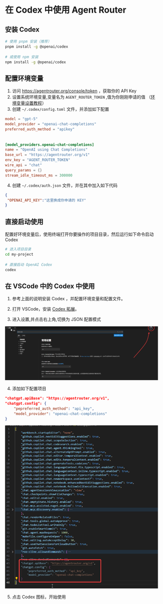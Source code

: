 # 在 Codex 中使用 Agent Router

## 安装 Codex

```bash
# 使用 pnpm 安装（推荐）
pnpm install -g @openai/codex

# 或使用 npm 安装
npm install -g @openai/codex
```
## 配置环境变量

1. 访问  https://agentrouter.org/console/token ，获取你的 API Key
2. 设置系统环境变量,变量名为 `AGENT_ROUTER_TOKEN` ,值为你刚刚申请的值 （[环境变量设置教程](https://www.java.com/zh-CN/download/help/path.html)）
3. 创建 `~/.codex/config.toml` 文件，并添加如下配置

```toml
model = "gpt-5"
model_provider = "openai-chat-completions"
preferred_auth_method = "apikey"


[model_providers.openai-chat-completions]
name = "OpenAI using Chat Completions"
base_url = "https://agentrouter.org/v1"
env_key = "AGENT_ROUTER_TOKEN"
wire_api = "chat"
query_params = {}
stream_idle_timeout_ms = 300000

```

4. 创建 `~/.codex/auth.json` 文件，并在其中加入如下代码

```json
{
 "OPENAI_API_KEY":"这里换成你申请的 KEY"
}
```

## 直接启动使用

配置好环境变量后，使用终端打开你要操作的项目目录，然后运行如下命令启动 Codex

```bash
# 进入项目目录
cd my-project

# 直接启动 OpenAI Codex
codex
```


## 在 VSCode 中的 Codex 中使用


1. 参考上面的说明安装 Codex ，并配置环境变量和配置文件。

2. 打开 VSCode，安装 [Codex 拓展](https://marketplace.visualstudio.com/items?itemName=openai.chatgpt)。

3. 进入设置,并点击右上角,切换为 JSON 配置模式

![](./img/codex-config.png)

4. 添加如下配置项目


```json
"chatgpt.apiBase": "https://agentrouter.org/v1",
"chatgpt.config": {
    "pepreferred_auth_method": "api_key",
    "model_provider": "openai-chat-completions"
}
```

![](./img/codex-config2.png)


5. 点击 Codex 图标，开始使用